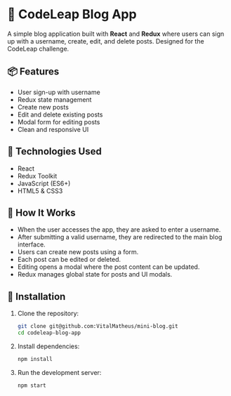 # 📝 CodeLeap Blog App

A simple blog application built with **React** and **Redux** where users can sign up with a username, create, edit, and delete posts. Designed for the CodeLeap challenge.

## 📦 Features

- User sign-up with username
- Redux state management
- Create new posts
- Edit and delete existing posts
- Modal form for editing posts
- Clean and responsive UI

## 🚀 Technologies Used

- React
- Redux Toolkit
- JavaScript (ES6+)
- HTML5 & CSS3

## 🧠 How It Works

- When the user accesses the app, they are asked to enter a username.
- After submitting a valid username, they are redirected to the main blog interface.
- Users can create new posts using a form.
- Each post can be edited or deleted.
- Editing opens a modal where the post content can be updated.
- Redux manages global state for posts and UI modals.

## 🔧 Installation

1. Clone the repository:
   ```bash
   git clone git@github.com:VitalMatheus/mini-blog.git
   cd codeleap-blog-app

2. Install dependencies:

    ```bash
    npm install

3. Run the development server:

    ```bash
    npm start